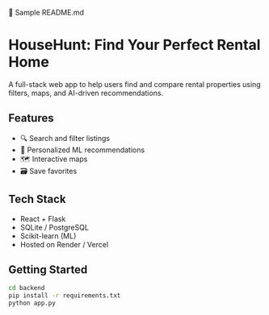 📄 Sample README.md
# HouseHunt: Find Your Perfect Rental Home

A full-stack web app to help users find and compare rental properties using filters, maps, and AI-driven recommendations.

## Features
- 🔍 Search and filter listings
- 🧠 Personalized ML recommendations
- 🗺️ Interactive maps
- 🗃️ Save favorites

## Tech Stack
- React + Flask
- SQLite / PostgreSQL
- Scikit-learn (ML)
- Hosted on Render / Vercel

## Getting Started
```bash
cd backend
pip install -r requirements.txt
python app.py
